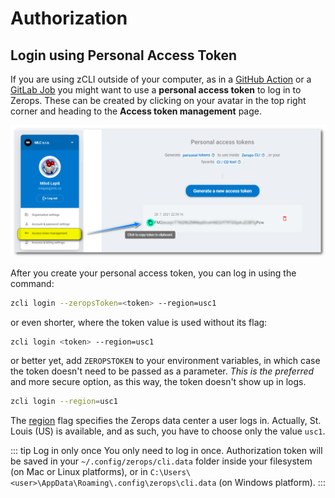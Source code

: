 # Authorization

## Login using Personal Access Token

If you are using zCLI outside of your computer, as in a [GitHub Action](/documentation/deploy/use-in-github-actions.html) or a [GitLab Job](/documentation/deploy/use-in-gitlab-ci.html) you might want to use a **personal access token** to log in to Zerops. These can be created by clicking on your avatar in the top right corner and heading to the **Access token management** page.

![Access Tokens](./images/Personal_Access_Token.png "Personal Access Token")

After you create your personal access token, you can log in using the command:

```bash
zcli login --zeropsToken=<token> --region=usc1
```

or even shorter, where the token value is used without its flag:

```bash
zcli login <token> --region=usc1
```

or better yet, add `ZEROPSTOKEN` to your environment variables, in which case the token doesn't need to be passed as a parameter. *This is the preferred* and more secure option, as this way, the token doesn't show up in logs.

```bash
zcli login --region=usc1
```

The [region](/documentation/cli/available-commands.html#region) flag specifies the Zerops data center a user logs in. Actually, St. Louis (US) is available, and as such, you have to choose only the value `usc1`.

<!-- markdownlint-disable DOCSMD004 -->
::: tip Log in only once
You only need to log in once. Authorization token will be saved in your `~/.config/zerops/cli.data` folder inside your filesystem (on Mac or Linux platforms), or in `C:\Users\<user>\AppData\Roaming\.config\zerops\cli.data` (on Windows platform).
:::
<!-- markdownlint-enable DOCSMD004 -->